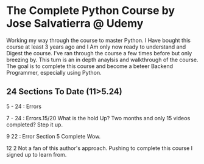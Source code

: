 # The Complete Python Course by Jose Salvatierra @ Udemy

Working my way through the course to master Python. I Have bought this course at least 3 years ago and I Am only now ready to understand and Digest the course. I've ran through the course a few times before but only breezing by. This turn is an in depth anaylsis and walkthrough of the course. The goal is to complete this course and become a beteer Backend Programmer, especially using Python.

## 24 Sections To Date (11>5.24)

5 - 24 : Errors

<!-- UPDATE -->

7 - 24 : Errors.15/20
What is the hold Up? Two months and only 15 videos completed? Step it up.

9 22 : Error Section 5 Complete
Wow.

12 2
Not a fan of this author's approach. Pushing to complete this course I signed up to learn from.
